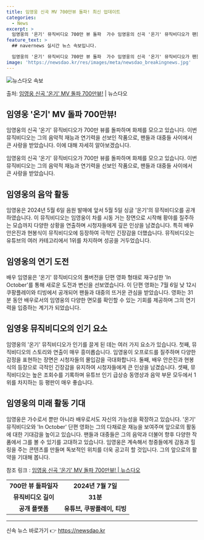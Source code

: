 ```yaml
---
title: 임영웅 신곡 MV 700만뷰 돌파! 최신 업데이트
categories:
  - News
excerpt: >
  임영웅의 '온기' 뮤직비디오 700만 뷰 돌파  가수 임영웅의 신곡 '온기' 뮤직비디오가 팬들의 사랑을 듬뿍…
feature_text: >
  ## navernews 실시간 뉴스 속보입니다.

  임영웅의 '온기' 뮤직비디오 700만 뷰 돌파  가수 임영웅의 신곡 '온기' 뮤직비디오가 팬들의 사랑을 듬뿍…
image: 'https://newsdao.kr/res/images/meta/newsdao_breakingnews.jpg'
---
```


![뉴스다오 속보](https://newsdao.kr/res/images/meta/newsdao_breakingnews.jpg)

<p>출처: <a href="https://newsdao.kr/4658" rel="dofollow">임영웅 신곡 '온기' MV 돌파 700만뷰!</a> | 뉴스다오</p>

<h2 data-ke-size="size26">임영웅 '온기' MV 돌파 700만뷰!</h2>
임영웅의 신곡 '온기' 뮤직비디오가 700만 뷰를 돌파하며 화제를 모으고 있습니다. 이번 뮤직비디오는 그의 음악적 재능과 연기력을 선보인 작품으로, 팬들과 대중들 사이에서 큰 사랑을 받았습니다. 이에 대해 자세히 알아보겠습니다.

<p data-ke-size="size16">임영웅의 신곡 '온기' 뮤직비디오가 700만 뷰를 돌파하며 화제를 모으고 있습니다. 이번 뮤직비디오는 그의 음악적 재능과 연기력을 선보인 작품으로, 팬들과 대중들 사이에서 큰 사랑을 받았습니다.</p>

<h2 data-ke-size="size23">임영웅의 음악 활동</h2>
<p data-ke-size="size16">임영웅은 2024년 5월 6일 음원 발매에 앞서 5월 5일 싱글 '온기'의 뮤직비디오를 공개하였습니다. 이 뮤직비디오는 임영웅이 차를 시동 거는 장면으로 시작해 황야를 질주하는 모습까지 다양한 상황을 연출하며 시청자들에게 깊은 인상을 남겼습니다. 특히 배우 안은진과 현봉식이 뮤직비디오에 등장하여 극적인 긴장감을 더했습니다. 뮤직비디오는 유튜브의 여러 카테고리에서 1위를 차지하며 성공을 거두었습니다.</p>

<h2 data-ke-size="size23">임영웅의 연기 도전</h2>
<p data-ke-size="size16">배우 임영웅은 '온기' 뮤직비디오의 풀버전을 단편 영화 형태로 재구성한 'In October'를 통해 새로운 도전과 변신을 선보였습니다. 이 단편 영화는 7월 6일 낮 12시 쿠팡플레이와 티빙에서 공개되어 팬들과 대중의 뜨거운 관심을 받았습니다. 영화는 31분 동안 배우로서의 임영웅의 다양한 면모를 확인할 수 있는 기회를 제공하며 그의 연기력을 입증하는 계기가 되었습니다.</p>

<h2 data-ke-size="size23">임영웅 뮤직비디오의 인기 요소</h2>
<p data-ke-size="size16">임영웅의 '온기' 뮤직비디오가 인기를 끌게 된 데는 여러 가지 요소가 있습니다. 첫째, 뮤직비디오의 스토리와 연출이 매우 흥미롭습니다. 임영웅이 오프로드를 질주하며 다양한 감정을 표현하는 장면은 시청자들의 몰입감을 극대화합니다. 둘째, 배우 안은진과 현봉식의 등장으로 극적인 긴장감을 유지하여 시청자들에게 큰 인상을 남겼습니다. 셋째, 뮤직비디오는 높은 조회수를 기록하며 유튜브 인기 급상승 동영상과 음악 부문 모두에서 1위를 차지하는 등 평판이 매우 좋습니다.</p>

<h2 data-ke-size="size23">임영웅의 미래 활동 기대</h2>
<p data-ke-size="size16">임영웅은 가수로서 뿐만 아니라 배우로서도 자신의 가능성을 확장하고 있습니다. '온기' 뮤직비디오와 'In October' 단편 영화는 그의 다채로운 재능을 보여주며 앞으로의 활동에 대한 기대감을 높이고 있습니다. 팬들과 대중들은 그의 음악과 더불어 향후 다양한 작품에서 그를 볼 수 있기를 고대하고 있습니다. 임영웅은 계속해서 청중들에게 감동과 힐링을 주는 콘텐츠를 만들며 독보적인 위치를 더욱 공고히 할 것입니다. 그의 앞으로의 활약을 기대해 봅니다.</p>

참조 링크 : <a href="https://newsdao.kr/4658">임영웅 신곡 '온기' MV 돌파 700만뷰! | 뉴스다오</a>

<table>
<tbody>
<tr>
<td style="text-align: center; height: 17px;"><b>700만 뷰 돌파일자</b></td>
<td style="text-align: center; height: 17px;"><b>2024년 7월 7일</b></td>
</tr>
<tr>
<td style="text-align: center; height: 17px;"><b>뮤직비디오 길이</b></td>
<td style="text-align: center; height: 17px;"><b>31분</b></td>
</tr>
<tr>
<td style="text-align: center; height: 17px;"><b>공개 플랫폼</b></td>
<td style="text-align: center; height: 17px;"><b>유튜브, 쿠팡플레이, 티빙</b></td>
</tr>
</tbody>
</table>

<hr> 

신속 뉴스 바로가기 👉 <a href="https://newsdao.kr" rel="dofollow">https://newsdao.kr</a>


